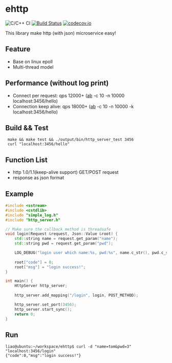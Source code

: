 # ehttp 
![C/C++ CI](https://github.com/hongliuliao/ehttp/workflows/C/C++%20CI/badge.svg)
[![Build Status](https://travis-ci.org/hongliuliao/ehttp.svg?branch=master)](https://travis-ci.org/hongliuliao/ehttp)
[![codecov.io](http://codecov.io/github/hongliuliao/ehttp/coverage.svg?branch=master)](http://codecov.io/github/hongliuliao/ehttp?branch=master)

This library make http (with json) microservice easy!

## Feature
* Base on linux epoll
* Multi-thread model

## Performance (without log print)
 * Connect per request: qps 12000+ ([ab](https://github.com/CloudFundoo/ApacheBench-ab) -c 10 -n 10000 localhost:3456/hello)
 * Connection keep alive: qps 18000+ ([ab](https://github.com/CloudFundoo/ApacheBench-ab) -c 10 -n 10000 -k localhost:3456/hello)

## Build && Test
```
 make && make test && ./output/bin/http_server_test 3456
 curl "localhost:3456/hello"
```

## Function List
  * http 1.0/1.1(keep-alive support) GET/POST request
  * response as json format

## Example
```c++
#include <sstream>
#include <cstdlib>
#include "simple_log.h"
#include "http_server.h"

// Make sure the callback method is threadsafe
void login(Request &request, Json::Value &root) {
    std::string name = request.get_param("name");
    std::string pwd = request.get_param("pwd");

    LOG_DEBUG("login user which name:%s, pwd:%s", name.c_str(), pwd.c_str());
    
    root["code"] = 0;
    root["msg"] = "login success!";
}

int main() {
    HttpServer http_server;
    
    http_server.add_mapping("/login", login, POST_METHOD);

    http_server.set_port(3456);
    http_server.start_sync();
    return 0;
}
```

## Run
```
liao@ubuntu:~/workspace/ehttp$ curl -d "name=tom&pwd=3" "localhost:3456/login"
{"code":0,"msg":"login success!"}
```

